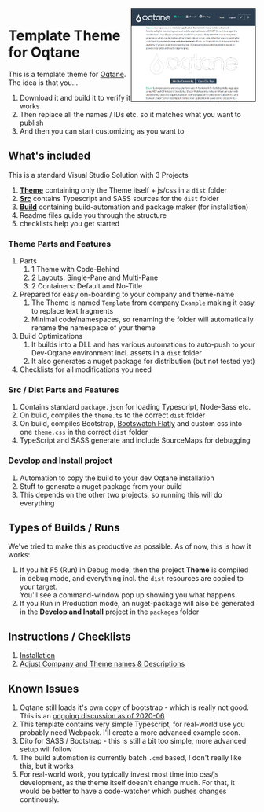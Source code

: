 <img src="assets/screenshot-home-v00.00.02.png" width="50%" align="right" border="1">

# Template Theme for Oqtane

This is a template theme for [Oqtane](https://www.oqtane.org/). The idea is that you...

1. Download it and build it to verify it works
1. Then replace all the names / IDs etc. so it matches what you want to publish
1. And then you can start customizing as you want to 


## What's included

This is a standard Visual Studio Solution with 3 Projects

1. **[Theme](Theme)** containing only the Theme itself + js/css in a `dist` folder
1. **[Src](Src)** contains Typescript and SASS sources for the `dist` folder
1. **[Build](Build)** containing build-automation and package maker (for installation)
1. Readme files guide you through the structure
1. checklists help you get started

### Theme Parts and Features

1. Parts
    1. 1 Theme with Code-Behind
    1. 2 Layouts: Single-Pane and Multi-Pane
    1. 2 Containers: Default and No-Title
1. Prepared for easy on-boarding to your company and theme-name
    1. The Theme is named `Template` from company `Example` making it easy to replace text fragments
    1. Minimal code/namespaces, so renaming the folder will automatically rename the namespace of your theme
1. Build Optimizations
    1. It builds into a DLL and has various automations to auto-push to your Dev-Oqtane environment incl. assets in a `dist` folder
    1. It also generates a nuget package for distribution (but not tested yet)
1. Checklists for all modifications you need


### Src / Dist Parts and Features

1. Contains standard `package.json` for loading Typescript, Node-Sass etc.
1. On build, compiles the `theme.ts` to the correct `dist` folder
1. On build, compiles Bootstrap, [Bootswatch Flatly](https://bootswatch.com/flatly/) and custom css into one `theme.css` in the correct `dist` folder
1. TypeScript and SASS generate and include SourceMaps for debugging


### Develop and Install project

1. Automation to copy the build to your dev Oqtane installation
1. Stuff to generate a nuget package from your build
1. This depends on the other two projects, so running this will do everything


## Types of Builds / Runs

We've tried to make this as productive as possible. As of now, this is how it works:

1. If you hit F5 (Run) in Debug mode, then the project **Theme** is compiled in debug mode, and everything incl. the `dist` resources are copied to your target.  
You'll see a command-window pop up showing you what happens. 
1. If you Run in Production mode, an nuget-package will also be generated in the **Develop and Install** project in the `packages` folder


## Instructions / Checklists

1. [Installation](https://azing.org/oqtane/r/J8S3eDdR)
1. [Adjust Company and Theme names & Descriptions](https://azing.org/oqtane/r/IjQ147Ef)


## Known Issues

1. Oqtane still loads it's own copy of bootstrap - which is really not good. This is an [ongoing discussion as of 2020-06](https://github.com/oqtane/oqtane.framework/issues/566)
1. This template contains very simple Typescript, for real-world use you probably need Webpack. I'll create a more advanced example soon.
1. Dito for SASS / Bootstrap - this is still a bit too simple, more advanced setup will follow
1. The build automation is currently batch `.cmd` based, I don't really like this, but it works
1. For real-world work, you typically invest most time into css/js development, as the theme itself doesn't change much. For that, it would be better to have a code-watcher which pushes changes continously. 